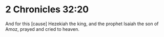 # 2 Chronicles 32:20

And for this [cause] Hezekiah the king, and the prophet Isaiah the son of Amoz, prayed and cried to heaven.